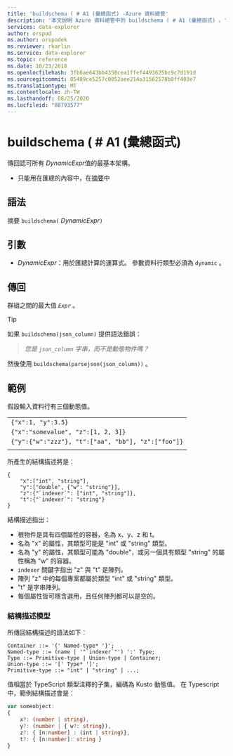 ```yaml
---
title: 'buildschema ( # A1 (彙總函式) -Azure 資料總管'
description: '本文說明 Azure 資料總管中的 buildschema ( # A1 (彙總函式) 。'
services: data-explorer
author: orspod
ms.author: orspodek
ms.reviewer: rkarlin
ms.service: data-explorer
ms.topic: reference
ms.date: 10/23/2018
ms.openlocfilehash: 3fb6ae643bb4350cea1ffef4493625bc9c7d191d
ms.sourcegitcommit: 05489ce5257c0052aee214a31562578b0ff403e7
ms.translationtype: MT
ms.contentlocale: zh-TW
ms.lasthandoff: 08/25/2020
ms.locfileid: "88793577"
---
```

# <a name="buildschema-aggregation-function"></a>buildschema ( # A1 (彙總函式) 

傳回認可所有 *DynamicExpr*值的最基本架構。

* 只能用在匯總的內容中，在[摘要](summarizeoperator.md)中

## <a name="syntax"></a>語法

摘要 `buildschema(` *DynamicExpr*`)`

## <a name="arguments"></a>引數

* *DynamicExpr*：用於匯總計算的運算式。 參數資料行類型必須為 `dynamic` 。 

## <a name="returns"></a>傳回

群組之間的最大值 *`Expr`* 。

> [!TIP] 
> 如果 `buildschema(json_column)` 提供語法錯誤：
>
> > *您是 `json_column` 字串，而不是動態物件嗎？*
>
> 然後使用 `buildschema(parsejson(json_column))` 。

## <a name="example"></a>範例

假設輸入資料行有三個動態值。

||
|---|
|`{"x":1, "y":3.5}`|
|`{"x":"somevalue", "z":[1, 2, 3]}`|
|`{"y":{"w":"zzz"}, "t":["aa", "bb"], "z":["foo"]}`|
||

所產生的結構描述將是︰

```kusto
{ 
    "x":["int", "string"],
    "y":["double", {"w": "string"}],
    "z":{"`indexer`": ["int", "string"]},
    "t":{"`indexer`": "string"}
}
```

結構描述指出：

* 根物件是具有四個屬性的容器，名為 x、y、z 和 t。
* 名為 "x" 的屬性，其類型可能是 "int" 或 "string" 類型。
* 名為 "y" 的屬性，其類型可能為 "double"，或另一個具有類型 "string" 的屬性稱為 "w" 的容器。
* ``indexer`` 關鍵字指出 "z" 與 "t" 是陣列。
* 陣列 "z" 中的每個專案都屬於類型 "int" 或 "string" 類型。
* "t" 是字串陣列。
* 每個屬性皆可隱含選用，且任何陣列都可以是空的。

### <a name="schema-model"></a>結構描述模型

所傳回結構描述的語法如下︰

```output
Container ::= '{' Named-type* '}';
Named-type ::= (name | '"`indexer`"') ':' Type;
Type ::= Primitive-type | Union-type | Container;
Union-type ::= '[' Type* ']';
Primitive-type ::= "int" | "string" | ...;
```

值相當於 TypeScript 類型注釋的子集，編碼為 Kusto 動態值。 在 Typescript 中，範例結構描述會是︰

```typescript
var someobject: 
{
    x?: (number | string),
    y?: (number | { w?: string}),
    z?: { [n:number] : (int | string)},
    t?: { [n:number]: string }
}
```
